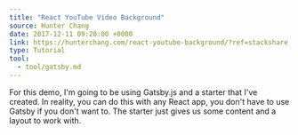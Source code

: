 ```yaml
---
title: "React YouTube Video Background"
source: Hunter Chang
date: 2017-12-11 09:20:00 +0000
link: https://hunterchang.com/react-youtube-background/?ref=stackshare
type: Tutorial
tool:
  - tool/gatsby.md
---
```

For this demo, I'm going to be using Gatsby.js and a starter that I've created. In reality, you can do this with any React app, you don't have to use Gatsby if you don't want to. The starter just gives us some content and a layout to work with.